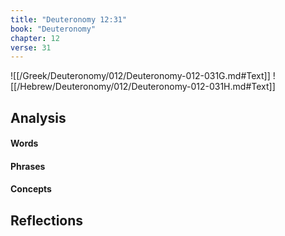 ```yaml
---
title: "Deuteronomy 12:31"
book: "Deuteronomy"
chapter: 12
verse: 31
---
```

![[/Greek/Deuteronomy/012/Deuteronomy-012-031G.md#Text]]
![[/Hebrew/Deuteronomy/012/Deuteronomy-012-031H.md#Text]]

## Analysis

#### Words

#### Phrases

#### Concepts

## Reflections
